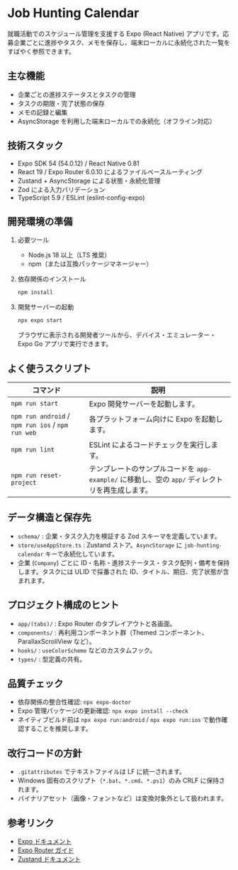 # Job Hunting Calendar

就職活動でのスケジュール管理を支援する Expo (React Native) アプリです。応募企業ごとに進捗やタスク、メモを保存し、端末ローカルに永続化された一覧をすばやく参照できます。

## 主な機能

- 企業ごとの進捗ステータスとタスクの管理
- タスクの期限・完了状態の保存
- メモの記録と編集
- AsyncStorage を利用した端末ローカルでの永続化（オフライン対応）

## 技術スタック

- Expo SDK 54 (54.0.12) / React Native 0.81
- React 19 / Expo Router 6.0.10 によるファイルベースルーティング
- Zustand + AsyncStorage による状態・永続化管理
- Zod による入力バリデーション
- TypeScript 5.9 / ESLint (eslint-config-expo)

## 開発環境の準備

1. 必要ツール
   - Node.js 18 以上（LTS 推奨）
   - npm（または互換パッケージマネージャー）
2. 依存関係のインストール

   ```bash
   npm install
   ```

3. 開発サーバーの起動

   ```bash
   npx expo start
   ```

   ブラウザに表示される開発者ツールから、デバイス・エミュレーター・Expo Go アプリで実行できます。

## よく使うスクリプト

| コマンド | 説明 |
| --- | --- |
| `npm run start` | Expo 開発サーバーを起動します。 |
| `npm run android` / `npm run ios` / `npm run web` | 各プラットフォーム向けに Expo を起動します。 |
| `npm run lint` | ESLint によるコードチェックを実行します。 |
| `npm run reset-project` | テンプレートのサンプルコードを `app-example/` に移動し、空の `app/` ディレクトリを再生成します。 |

## データ構造と保存先

- `schema/` : 企業・タスク入力を検証する Zod スキーマを定義しています。
- `store/useAppStore.ts` : Zustand ストア。`AsyncStorage` に `job-hunting-calendar` キーで永続化しています。
- 企業 (`Company`) ごとに ID・名称・進捗ステータス・タスク配列・備考を保持します。タスクには ULID で採番された ID、タイトル、期日、完了状態が含まれます。

## プロジェクト構成のヒント

- `app/(tabs)/` : Expo Router のタブレイアウトと各画面。
- `components/` : 再利用コンポーネント群（Themed コンポーネント、ParallaxScrollView など）。
- `hooks/` : `useColorScheme` などのカスタムフック。
- `types/` : 型定義の共有。

## 品質チェック

- 依存関係の整合性確認: `npx expo-doctor`
- Expo 管理パッケージの更新確認: `npx expo install --check`
- ネイティブビルド前は `npx expo run:android` / `npx expo run:ios` で動作確認することを推奨します。

## 改行コードの方針

- `.gitattributes` でテキストファイルは LF に統一されます。
- Windows 固有のスクリプト（`*.bat`、`*.cmd`、`*.ps1`）のみ CRLF に保持されます。
- バイナリアセット（画像・フォントなど）は変換対象外として扱われます。

## 参考リンク

- [Expo ドキュメント](https://docs.expo.dev/)
- [Expo Router ガイド](https://docs.expo.dev/router/introduction/)
- [Zustand ドキュメント](https://docs.pmnd.rs/zustand/introduction)
